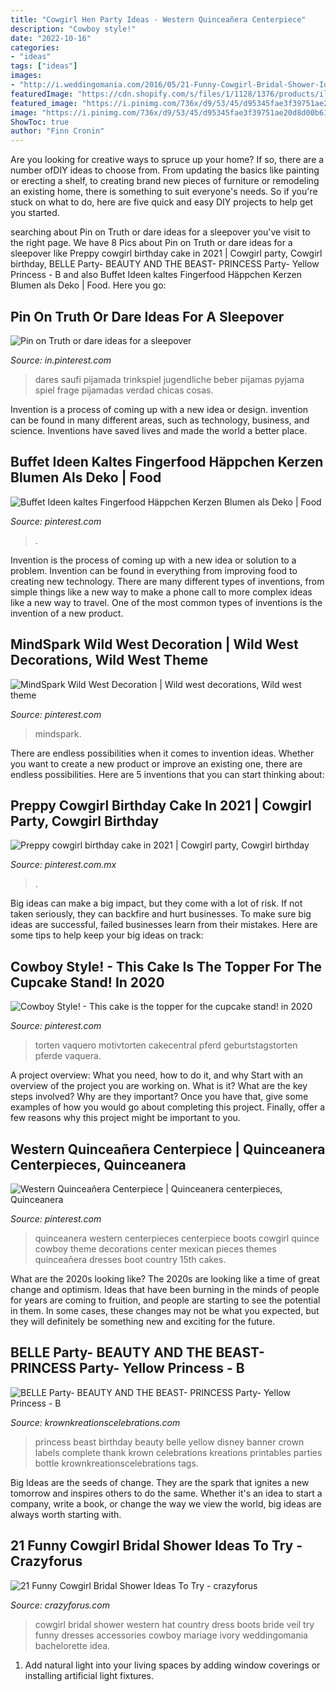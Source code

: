```yaml
---
title: "Cowgirl Hen Party Ideas - Western Quinceañera Centerpiece"
description: "Cowboy style!"
date: "2022-10-16"
categories:
- "ideas"
tags: ["ideas"]
images:
- "http://i.weddingomania.com/2016/05/21-Funny-Cowgirl-Bridal-Shower-Ideas-To-Try-8.jpg"
featuredImage: "https://cdn.shopify.com/s/files/1/1128/1376/products/il_570xN.482665003_nlpd_3da83969-31bd-4613-9f08-3a48fe538a72_grande.jpg?v=1467016436"
featured_image: "https://i.pinimg.com/736x/d9/53/45/d95345fae3f39751ae20d8d00b611eac.jpg"
image: "https://i.pinimg.com/736x/d9/53/45/d95345fae3f39751ae20d8d00b611eac.jpg"
ShowToc: true
author: "Finn Cronin"
---
```



Are you looking for creative ways to spruce up your home? If so, there are a number ofDIY ideas to choose from. From updating the basics like painting or erecting a shelf, to creating brand new pieces of furniture or remodeling an existing home, there is something to suit everyone's needs. So if you're stuck on what to do, here are five quick and easy DIY projects to help get you started.

	

		
searching about Pin on Truth or dare ideas for a sleepover you've visit to the right page. We have 8 Pics about Pin on Truth or dare ideas for a sleepover like Preppy cowgirl birthday cake in 2021 | Cowgirl party, Cowgirl birthday, BELLE Party- BEAUTY AND THE BEAST- PRINCESS Party- Yellow Princess - B and also Buffet Ideen kaltes Fingerfood Häppchen Kerzen Blumen als Deko | Food. Here you go:
		
    
## Pin On Truth Or Dare Ideas For A Sleepover

<img loading=lazy src="https://i.pinimg.com/736x/db/6a/21/db6a21778be2066615e18ef8b97001fd.jpg" onerror="this.onerror=null;this.src='https://tse2.mm.bing.net/th?id=OIP.FGjRFrPX5H3fK-MB640QowHaO0&amp;pid=15.1';" alt="Pin on Truth or dare ideas for a sleepover">

_Source: in.pinterest.com_

>dares saufi pijamada trinkspiel jugendliche beber pijamas pyjama spiel frage pijamadas verdad chicas cosas. 

	

Invention is a process of coming up with a new idea or design. invention can be found in many different areas, such as technology, business, and science. Inventions have saved lives and made the world a better place.

    
## Buffet Ideen Kaltes Fingerfood Häppchen Kerzen Blumen Als Deko | Food

<img loading=lazy src="https://i.pinimg.com/736x/a1/de/6d/a1de6da486d79e20127a76b367420248.jpg" onerror="this.onerror=null;this.src='https://tse4.mm.bing.net/th?id=OIP.HKtO-tRvgBgdQ6COT-tIswHaI4&amp;pid=15.1';" alt="Buffet Ideen kaltes Fingerfood Häppchen Kerzen Blumen als Deko | Food">

_Source: pinterest.com_

>. 

	

Invention is the process of coming up with a new idea or solution to a problem. Invention can be found in everything from improving food to creating new technology. There are many different types of inventions, from simple things like a new way to make a phone call to more complex ideas like a new way to travel. One of the most common types of inventions is the invention of a new product.

    
## MindSpark Wild West Decoration | Wild West Decorations, Wild West Theme

<img loading=lazy src="https://i.pinimg.com/736x/d9/53/45/d95345fae3f39751ae20d8d00b611eac.jpg" onerror="this.onerror=null;this.src='https://tse2.mm.bing.net/th?id=OIP.Q2khqG5iN5TiaFDutbXVOAHaJ3&amp;pid=15.1';" alt="MindSpark Wild West Decoration | Wild west decorations, Wild west theme">

_Source: pinterest.com_

>mindspark. 

	

There are endless possibilities when it comes to invention ideas. Whether you want to create a new product or improve an existing one, there are endless possibilities. Here are 5 inventions that you can start thinking about: 

    
## Preppy Cowgirl Birthday Cake In 2021 | Cowgirl Party, Cowgirl Birthday

<img loading=lazy src="https://i.pinimg.com/736x/16/62/f6/1662f6c1729661a3125b5597493240f0.jpg" onerror="this.onerror=null;this.src='https://tse1.mm.bing.net/th?id=OIP.aoZBJlDKWy3fpO-Os_UIfwHaJ3&amp;pid=15.1';" alt="Preppy cowgirl birthday cake in 2021 | Cowgirl party, Cowgirl birthday">

_Source: pinterest.com.mx_

>. 

	

Big ideas can make a big impact, but they come with a lot of risk. If not taken seriously, they can backfire and hurt businesses. To make sure big ideas are successful, failed businesses learn from their mistakes. Here are some tips to help keep your big ideas on track:

    
## Cowboy Style! - This Cake Is The Topper For The Cupcake Stand! In 2020

<img loading=lazy src="https://i.pinimg.com/736x/17/f0/55/17f05545455588d72a830356ba02c4a7.jpg" onerror="this.onerror=null;this.src='https://tse3.mm.bing.net/th?id=OIP.9iMelDuzNUht9vMAswZLGAAAAA&amp;pid=15.1';" alt="Cowboy Style! - This cake is the topper for the cupcake stand! in 2020">

_Source: pinterest.com_

>torten vaquero motivtorten cakecentral pferd geburtstagstorten pferde vaquera. 

	

A project overview: What you need, how to do it, and why
Start with an overview of the project you are working on. What is it? What are the key steps involved? Why are they important? Once you have that, give some examples of how you would go about completing this project. Finally, offer a few reasons why this project might be important to you.

    
## Western Quinceañera Centerpiece | Quinceanera Centerpieces, Quinceanera

<img loading=lazy src="https://i.pinimg.com/736x/1a/8d/38/1a8d38643dc89c9895b0312009e3d231--western-centerpieces-quinceanera-centerpieces.jpg" onerror="this.onerror=null;this.src='https://tse4.mm.bing.net/th?id=OIP.5cRxmL998-1oHKiKHoxYLgHaLH&amp;pid=15.1';" alt="Western Quinceañera Centerpiece | Quinceanera centerpieces, Quinceanera">

_Source: pinterest.com_

>quinceanera western centerpieces centerpiece boots cowgirl quince cowboy theme decorations center mexican pieces themes quinceañera dresses boot country 15th cakes. 

	

What are the 2020s looking like?
The 2020s are looking like a time of great change and optimism. Ideas that have been burning in the minds of people for years are coming to fruition, and people are starting to see the potential in them. In some cases, these changes may not be what you expected, but they will definitely be something new and exciting for the future.

    
## BELLE Party- BEAUTY AND THE BEAST- PRINCESS Party- Yellow Princess - B

<img loading=lazy src="https://cdn.shopify.com/s/files/1/1128/1376/products/il_570xN.482665003_nlpd_3da83969-31bd-4613-9f08-3a48fe538a72_grande.jpg?v=1467016436" onerror="this.onerror=null;this.src='https://tse1.mm.bing.net/th?id=OIP.qVa9D2-lQNLu14ouY7ByVgAAAA&amp;pid=15.1';" alt="BELLE Party- BEAUTY AND THE BEAST- PRINCESS Party- Yellow Princess - B">

_Source: krownkreationscelebrations.com_

>princess beast birthday beauty belle yellow disney banner crown labels complete thank krown celebrations kreations printables parties bottle krownkreationscelebrations tags. 

	

Big Ideas are the seeds of change. They are the spark that ignites a new tomorrow and inspires others to do the same. Whether it's an idea to start a company, write a book, or change the way we view the world, big ideas are always worth starting with.

    
## 21 Funny Cowgirl Bridal Shower Ideas To Try - Crazyforus

<img loading=lazy src="http://i.weddingomania.com/2016/05/21-Funny-Cowgirl-Bridal-Shower-Ideas-To-Try-8.jpg" onerror="this.onerror=null;this.src='https://tse1.mm.bing.net/th?id=OIP.pbvkivPS84EXitNdnPvZJwAAAA&amp;pid=15.1';" alt="21 Funny Cowgirl Bridal Shower Ideas To Try - crazyforus">

_Source: crazyforus.com_

>cowgirl bridal shower western hat country dress boots bride veil try funny dresses accessories cowboy mariage ivory weddingomania bachelorette idea. 

	

1. Add natural light into your living spaces by adding window coverings or installing artificial light fixtures.

